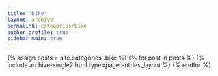 ```yaml
---
title: "bike"
layout: archive
permalink: categories/bike
author_profile: true
sidebar_main: true
---
```


{% assign posts = site.categories .bike %}
{% for post in posts %} {% include archive-single2.html type=page.entries_layout %} {% endfor %}